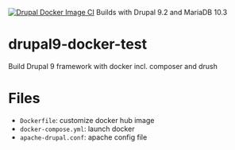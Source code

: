 [![Drupal Docker Image CI](https://github.com/quackers8me/drupal9-docker-test/actions/workflows/docker-image.yml/badge.svg)](https://github.com/quackers8me/drupal9-docker-test/actions/workflows/docker-image.yml) Builds with Drupal 9.2 and MariaDB 10.3

# drupal9-docker-test
Build Drupal 9 framework with docker incl. composer and drush

# Files
* `Dockerfile`: customize docker hub image
* `docker-compose.yml`: launch docker 
* `apache-drupal.conf`: apache config file
